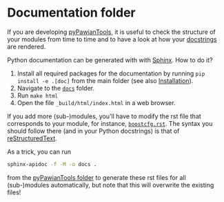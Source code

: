 # Documentation folder

If you are developing [pyPawianTools](../), it is useful to check the structure
of your modules from time to time and to have a look at how your
[docstrings](https://www.python.org/dev/peps/pep-0257/#what-is-a-docstring) are
rendered.

Python documentation can be generated with with
[Sphinx](https://www.sphinx-doc.org/). How to do it?

1. Install all required packages for the documentation by running
   `pip install -e .[doc]` from the main folder (see also
   [Installation](./README.md#installation)).
2. Navigate to the [`docs`](.) folder.
3. Run `make html`
4. Open the file `_build/html/index.html` in a web browser.

If you add more (sub-)modules, you'll have to modify the rst file that
corresponds to your module, for instance, [`boostcfg.rst`](./boostcfg.rst). The
syntax you should follow there (and in your Python docstrings) is that of
[reStructuredText](https://docutils.sourceforge.io/docs/ref/rst/introduction.html).

As a trick, you can run

```bash
sphinx-apidoc -f -M -o docs .
```

from the [pyPawianTools folder](..) to generate these rst files for all
(sub-)modules automatically, but note that this will overwrite the existing
files!

